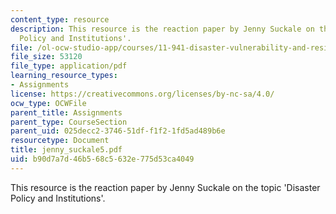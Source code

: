 ```yaml
---
content_type: resource
description: This resource is the reaction paper by Jenny Suckale on the topic 'Disaster
  Policy and Institutions'.
file: /ol-ocw-studio-app/courses/11-941-disaster-vulnerability-and-resilience-spring-2005/b90d7a7d46b568c5632e775d53ca4049_jenny_suckale5.pdf
file_size: 53120
file_type: application/pdf
learning_resource_types:
- Assignments
license: https://creativecommons.org/licenses/by-nc-sa/4.0/
ocw_type: OCWFile
parent_title: Assignments
parent_type: CourseSection
parent_uid: 025decc2-3746-51df-f1f2-1fd5ad489b6e
resourcetype: Document
title: jenny_suckale5.pdf
uid: b90d7a7d-46b5-68c5-632e-775d53ca4049
---
```

This resource is the reaction paper by Jenny Suckale on the topic 'Disaster Policy and Institutions'.